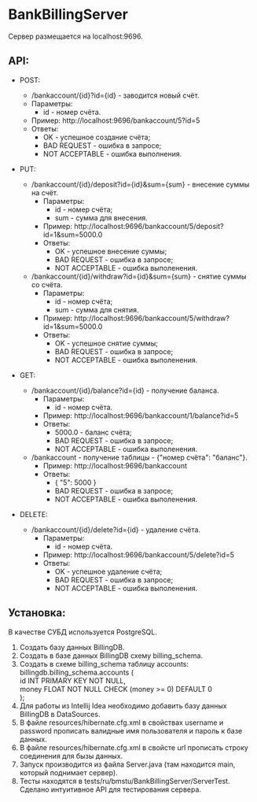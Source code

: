 # BankBillingServer

Сервер размещается на localhost:9696.

## API:

* POST:
    * /bankaccount/{id}?id={id} - заводится новый счёт.
    * Параметры:
        * id - номер счёта.
    * Пример: http://localhost:9696/bankaccount/5?id=5
    * Ответы:
        * OK - успешное создание счёта;
        * BAD REQUEST - ошибка в запросе;
        * NOT ACCEPTABLE - ошибка выполнения.
        
* PUT:
    * /bankaccount/{id}/deposit?id={id}&sum={sum} - внесение суммы на счёт.
        * Параметры:
            * id - номер счёта;
            * sum - сумма для внесения.
        * Пример: http://localhost:9696/bankaccount/5/deposit?id=1&sum=5000.0
        * Ответы:
            * OK - успешное внесение суммы;
            * BAD REQUEST - ошибка в запросе;
            * NOT ACCEPTABLE - ошибка выполенения.
    * /bankaccount/{id}/withdraw?id={id}&sum={sum} - снятие суммы со счёта.
        * Параметры:
            * id - номер счёта;
            * sum - сумма для снятия.
        * Пример: http://localhost:9696/bankaccount/5/withdraw?id=1&sum=5000.0
        * Ответы:
            * OK - успешное снятие суммы;
            * BAD REQUEST - ошибка в запросе;
            * NOT ACCEPTABLE - ошибка выполенения.
            
* GET:
    * /bankaccount/{id}/balance?id={id} - получение баланса.
        * Параметры:
            * id - номер счёта.
        * Пример: http://localhost:9696/bankaccount/1/balance?id=5
        * Ответы:
            * 5000.0 - баланс счёта;
            * BAD REQUEST - ошибка в запросе;
            * NOT ACCEPTABLE - ошибка выполенения.
    * /bankaccount - получение таблицы - {"номер счёта": "баланс"}.
        * Пример: http://localhost:9696/bankaccount
        * Ответы:
            * {
                 "5": 5000
              }
            * BAD REQUEST - ошибка в запросе;
            * NOT ACCEPTABLE - ошибка выполенения. 
            
* DELETE:
    * /bankaccount/{id}/delete?id={id} - удаление счёта.
        * Параметры:
            * id - номер счёта.
         * Пример: http://localhost:9696/bankaccount/5/delete?id=5
         * Ответы:
             * OK - успешное удаление счёта;
             * BAD REQUEST - ошибка в запросе;
             * NOT ACCEPTABLE - ошибка выполенения.
        
## Установка:
В качестве СУБД используется PostgreSQL.
1. Создать базу данных BillingDB.
2. Создать в базе данных BillingDB схему billing_schema.
3. Создать в схеме billing_schema таблицу accounts:  
billingdb.billing_schema.accounts (  
  id INT PRIMARY KEY NOT NULL,  
  money FLOAT NOT NULL CHECK (money >= 0) DEFAULT 0  
);
4. Для работы из Intellij Idea необходимо добавить базу данных BillingDB в DataSources.
5. В файле resources/hibernate.cfg.xml в свойствах username и password прописать валидные имя пользователя и пароль к базе данных.
6. В файле resources/hibernate.cfg.xml в свойсте url прописать строку соединения для бызы данных.
7. Запуск производится из файла Server.java (там находится main, который поднимает сервер).
8. Тесты находятся в tests/ru/bmstu/BankBillingServer/ServerTest. Сделано интуитивное API для тестирования сервера. 

